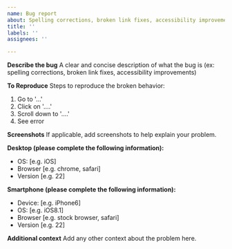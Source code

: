 ```yaml
---
name: Bug report
about: Spelling corrections, broken link fixes, accessibility improvements, etc.
title: ''
labels: ''
assignees: ''

---
```


**Describe the bug**
A clear and concise description of what the bug is (ex: spelling corrections, broken link fixes, accessibility improvements)

**To Reproduce**
Steps to reproduce the broken behavior:
1. Go to '...'
2. Click on '....'
3. Scroll down to '....'
4. See error

**Screenshots**
If applicable, add screenshots to help explain your problem.

**Desktop (please complete the following information):**
 - OS: [e.g. iOS]
 - Browser [e.g. chrome, safari]
 - Version [e.g. 22]

**Smartphone (please complete the following information):**
 - Device: [e.g. iPhone6]
 - OS: [e.g. iOS8.1]
 - Browser [e.g. stock browser, safari]
 - Version [e.g. 22]

**Additional context**
Add any other context about the problem here.
